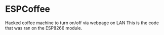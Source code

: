 # ESPCoffee
Hacked coffee machine to turn on/off via webpage on LAN
This is the code that was ran on the ESP8266 module. 
